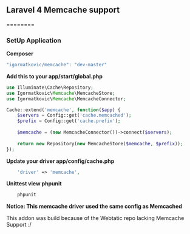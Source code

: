 ## Laravel 4 Memcache support

========



### SetUp Application

**Composer**
```php
"igormatkovic/memcache": "dev-master"
```




**Add this to your app/start/global.php**

```php
use Illuminate\Cache\Repository;
use Igormatkovic\Memcache\MemcacheStore;
use Igormatkovic\Memcache\MemcacheConnector;

Cache::extend('memcache', function($app) {
	$servers = Config::get('cache.memcached'); 
	$prefix = Config::get('cache.prefix'); 
				  
	$memcache = (new MemcacheConnector())->connect($servers);
			 
	return new Repository(new MemcacheStore($memcache, $prefix));
});
```


**Update your driver app/config/cache.php**

```php
	'driver' => 'memcache',
```
**Unittest view phpunit**

```php
	phpunit
```

**Notice: This memcache driver used the same config as Memcached**


This addon was build because of the Webtatic repo lacking Memcache Support :/